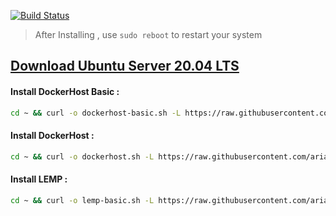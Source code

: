 [![Build Status](https://files.ariadata.co/file/ariadata_logo.png)](https://ariadata.co)

> After Installing , use `sudo reboot` to restart your system

[Download Ubuntu Server 20.04 LTS ](https://releases.ubuntu.com/20.04/ubuntu-20.04.3-live-server-amd64.iso)
---
#### Install DockerHost Basic :
```sh
cd ~ && curl -o dockerhost-basic.sh -L https://raw.githubusercontent.com/ariadata/ubuntu-sh/master/dockerhost-basic.sh && bash dockerhost-basic.sh
```
#### Install DockerHost :
```sh
cd ~ && curl -o dockerhost.sh -L https://raw.githubusercontent.com/ariadata/ubuntu-sh/master/dockerhost.sh && bash dockerhost.sh
```
#### Install LEMP :
```sh
cd ~ && curl -o lemp-basic.sh -L https://raw.githubusercontent.com/ariadata/ubuntu-sh/master/lemp-basic.sh && bash lemp-basic.sh
```